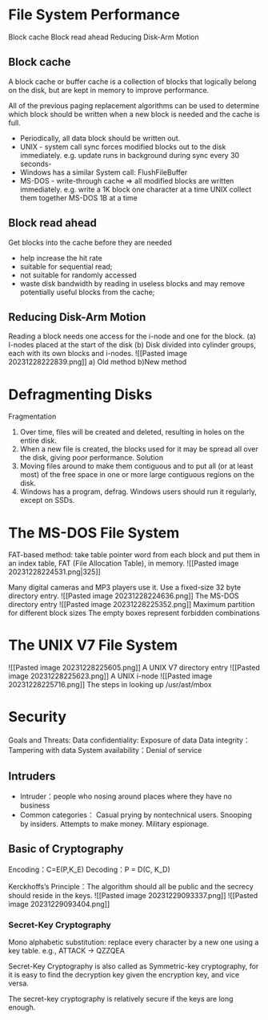 # File System Performance
Block cache
Block read ahead
Reducing Disk-Arm Motion
## Block cache
A block cache or buffer cache is a collection of blocks that logically belong on the disk, but are kept in memory to improve performance.

All of the previous paging replacement algorithms can be used to determine which block should be written when a new block is needed and the cache is full.

- Periodically, all data block should be written out.
- UNIX - system call sync forces modified blocks out to the disk immediately. e.g. update runs in background during sync every 30 seconds-
- Windows has a similar System call: FlushFileBuffer
- MS-DOS - write-through cache => all modified blocks are written immediately.
e.g. write a 1K block one character at a time
			 UNIX collect them together
			 MS-DOS 1B at a time
## Block read ahead
Get blocks into the cache before they are needed
-  help increase the hit rate
- suitable for sequential read;
- not suitable for randomly accessed
- waste disk bandwidth by reading in useless blocks and may remove potentially useful blocks from the cache;

## Reducing Disk-Arm Motion
Reading a block needs one access for the i-node and one for the block. 
(a) I-nodes placed at the start of the disk
(b) Disk divided into cylinder groups, each with its own blocks and i-nodes.
![[Pasted image 20231228222839.png]]
	a) Old method                                                b)New method

# Defragmenting Disks
Fragmentation
1. Over time, files will be created and deleted, resulting in holes on the entire disk. 
2. When a new file is created, the blocks used for it may be spread all over the disk, giving poor performance.
Solution
1. Moving files around to make them contiguous and to put all (or at least most) of the free space in one or more large contiguous regions on the disk. 
2. Windows has a program, defrag. Windows users should run it regularly, except on SSDs.
# The MS-DOS File System
FAT-based method: take table pointer word from each block and put them in an index table, FAT (File Allocation Table), in memory.
![[Pasted image 20231228224531.png|325]]

Many digital cameras and MP3 players use it.
Use a fixed-size 32 byte directory entry.
![[Pasted image 20231228224636.png]]
The MS-DOS directory entry
![[Pasted image 20231228225352.png]]
Maximum partition for different block sizes
The empty boxes represent forbidden combinations
# The UNIX V7 File System
![[Pasted image 20231228225605.png]]
A UNIX V7 directory entry
![[Pasted image 20231228225623.png]]
A UNIX i-node
![[Pasted image 20231228225716.png]]
The steps in looking up /usr/ast/mbox

# Security
Goals and Threats:
Data confidentiality: Exposure of data
Data integrity：Tampering with data
System availability：Denial of service
## Intruders
- Intruder：people who nosing around places where they have no business
- Common categories：
	Casual prying by nontechnical users.
	Snooping by insiders.
	Attempts to make money.
	Military espionage.
## Basic of Cryptography
Encoding：C=E(P,K_E) 
Decoding：P = D(C, K_D)

Kerckhoffs’s Principle：The algorithm should all be public and the secrecy should reside in the keys.
![[Pasted image 20231229093337.png]]
![[Pasted image 20231229093404.png]]
### Secret-Key Cryptography
Mono alphabetic substitution: replace every character by a new one using a key table. 
 e.g., ATTACK -> QZZQEA

Secret-Key Cryptography is also called as Symmetric-key cryptography, for it is easy to find the decryption key given the encryption key, and vice versa.

The secret-key cryptography is relatively secure if the keys are long enough.


